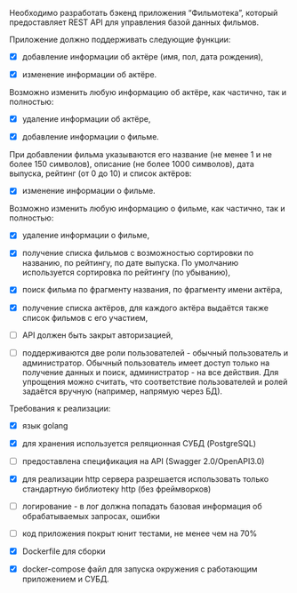 Необходимо разработать бэкенд приложения “Фильмотека”, который предоставляет REST API для управления базой данных фильмов.

Приложение должно поддерживать следующие функции:

- [X] добавление информации об актёре (имя, пол, дата рождения),

- [X] изменение информации об актёре.

Возможно изменить любую информацию об актёре, как частично, так и полностью:

- [X] удаление информации об актёре,

- [X] добавление информации о фильме.

При добавлении фильма указываются его название (не менее 1 и не более 150 символов), описание (не более 1000 символов), дата выпуска, рейтинг (от 0 до 10) и список актёров:

- [X] изменение информации о фильме.

Возможно изменить любую информацию о фильме, как частично, так и полностью:

- [X] удаление информации о фильме,

- [X] получение списка фильмов с возможностью сортировки по названию, по рейтингу, по дате выпуска. По умолчанию используется сортировка по рейтингу (по убыванию),

- [X] поиск фильма по фрагменту названия, по фрагменту имени актёра,

- [X] получение списка актёров, для каждого актёра выдаётся также список фильмов с его участием,

- [ ] API должен быть закрыт авторизацией,

- [ ] поддерживаются две роли пользователей - обычный пользователь и администратор. Обычный пользователь имеет доступ только на получение данных и поиск, администратор - на все действия. Для упрощения можно считать, что соответствие пользователей и ролей задаётся вручную (например, напрямую через БД).

Требования к реализации:

- [X] язык golang

- [X] для хранения используется реляционная СУБД (PostgreSQL)

- [ ] предоставлена спецификация на API (Swagger 2.0/OpenAPI3.0)

- [X] для реализации http сервера разрешается использовать только стандартную библиотеку http (без фреймворков)

- [ ] логирование - в лог должна попадать базовая информация об обрабатываемых запросах, ошибки

- [ ] код приложения покрыт юнит тестами, не менее чем на 70%

- [X] Dockerfile для сборки

- [X] docker-compose файл для запуска окружения с работающим приложением и СУБД.
